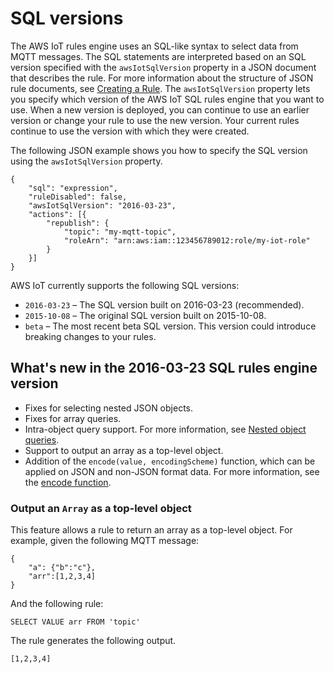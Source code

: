 # SQL versions<a name="iot-rule-sql-version"></a>

The AWS IoT rules engine uses an SQL\-like syntax to select data from MQTT messages\. The SQL statements are interpreted based on an SQL version specified with the `awsIotSqlVersion` property in a JSON document that describes the rule\. For more information about the structure of JSON rule documents, see [Creating a Rule](iot-create-rule.md)\. The `awsIotSqlVersion` property lets you specify which version of the AWS IoT SQL rules engine that you want to use\. When a new version is deployed, you can continue to use an earlier version or change your rule to use the new version\. Your current rules continue to use the version with which they were created\. 

The following JSON example shows you how to specify the SQL version using the `awsIotSqlVersion` property\.

```
{
    "sql": "expression",
    "ruleDisabled": false,
    "awsIotSqlVersion": "2016-03-23",
    "actions": [{
        "republish": {
            "topic": "my-mqtt-topic",
            "roleArn": "arn:aws:iam::123456789012:role/my-iot-role"
        }
    }]
}
```

AWS IoT currently supports the following SQL versions:
+ `2016-03-23` – The SQL version built on 2016\-03\-23 \(recommended\)\.
+ `2015-10-08` – The original SQL version built on 2015\-10\-08\.
+ `beta` – The most recent beta SQL version\. This version could introduce breaking changes to your rules\.

## What's new in the 2016\-03\-23 SQL rules engine version<a name="sql-2016-03-23-beta"></a>
+ Fixes for selecting nested JSON objects\.
+ Fixes for array queries\.
+ Intra\-object query support\. For more information, see [Nested object queries](iot-sql-nested-queries.md)\.
+ Support to output an array as a top\-level object\.
+ Addition of the `encode(value, encodingScheme)` function, which can be applied on JSON and non\-JSON format data\. For more information, see the [encode function](iot-sql-functions.md#iot-sql-encode-payload)\.

### Output an `Array` as a top\-level object<a name="return-array-rule"></a>

This feature allows a rule to return an array as a top\-level object\. For example, given the following MQTT message:

```
{
    "a": {"b":"c"},
    "arr":[1,2,3,4]
}
```

And the following rule:

```
SELECT VALUE arr FROM 'topic'
```

The rule generates the following output\.

```
[1,2,3,4]
```